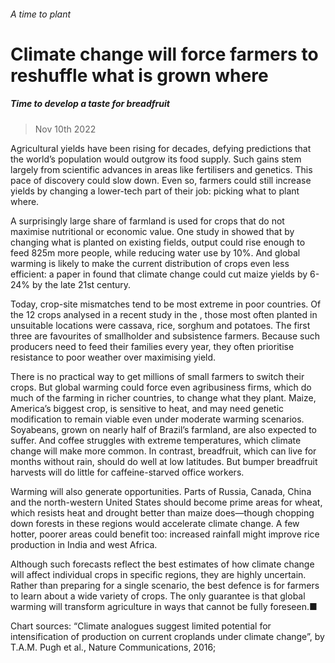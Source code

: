 ###### A time to plant
# Climate change will force farmers to reshuffle what is grown where 
##### Time to develop a taste for breadfruit 
> Nov 10th 2022 



Agricultural yields have been rising for decades, defying predictions that the world’s population would outgrow its food supply. Such gains stem largely from scientific advances in areas like fertilisers and genetics. This pace of discovery could slow down. Even so, farmers could still increase yields by changing a lower-tech part of their job: picking what to plant where.
A surprisingly large share of farmland is used for crops that do not maximise nutritional or economic value. One study in  showed that by changing what is planted on existing fields, output could rise enough to feed 825m more people, while reducing water use by 10%. And global warming is likely to make the current distribution of crops even less efficient: a paper in  found that climate change could cut maize yields by 6-24% by the late 21st century.
Today, crop-site mismatches tend to be most extreme in poor countries. Of the 12 crops analysed in a recent study in the , those most often planted in unsuitable locations were cassava, rice, sorghum and potatoes. The first three are favourites of smallholder and subsistence farmers. Because such producers need to feed their families every year, they often prioritise resistance to poor weather over maximising yield. 
There is no practical way to get millions of small farmers to switch their crops. But global warming could force even agribusiness firms, which do much of the farming in richer countries, to change what they plant. Maize, America’s biggest crop, is sensitive to heat, and may need genetic modification to remain viable even under moderate warming scenarios. Soyabeans, grown on nearly half of Brazil’s farmland, are also expected to suffer. And coffee struggles with extreme temperatures, which climate change will make more common. In contrast, breadfruit, which can live for months without rain, should do well at low latitudes. But bumper breadfruit harvests will do little for caffeine-starved office workers.


Warming will also generate opportunities. Parts of Russia, Canada, China and the north-western United States should become prime areas for wheat, which resists heat and drought better than maize does—though chopping down forests in these regions would accelerate climate change. A few hotter, poorer areas could benefit too: increased rainfall might improve rice production in India and west Africa.
Although such forecasts reflect the best estimates of how climate change will affect individual crops in specific regions, they are highly uncertain. Rather than preparing for a single scenario, the best defence is for farmers to learn about a wide variety of crops. The only guarantee is that global warming will transform agriculture in ways that cannot be fully foreseen.■
Chart sources: “Climate analogues suggest limited potential for intensification of production on current croplands under climate change”, by T.A.M. Pugh et al., Nature Communications, 2016; 
